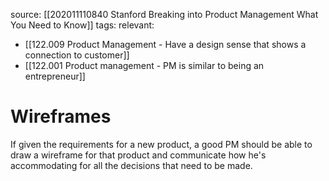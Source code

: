 source: [[202011110840 Stanford Breaking into Product Management What You Need to Know]]
tags: 
relevant: 
- [[122.009 Product Management - Have a design sense that shows a connection to customer]]
- [[122.001 Product management - PM is similar to being an entrepreneur]]

# Wireframes

If given the requirements for a new product, a good PM should be able to draw a wireframe for that product and communicate how he's accommodating for all the decisions that need to be made.

